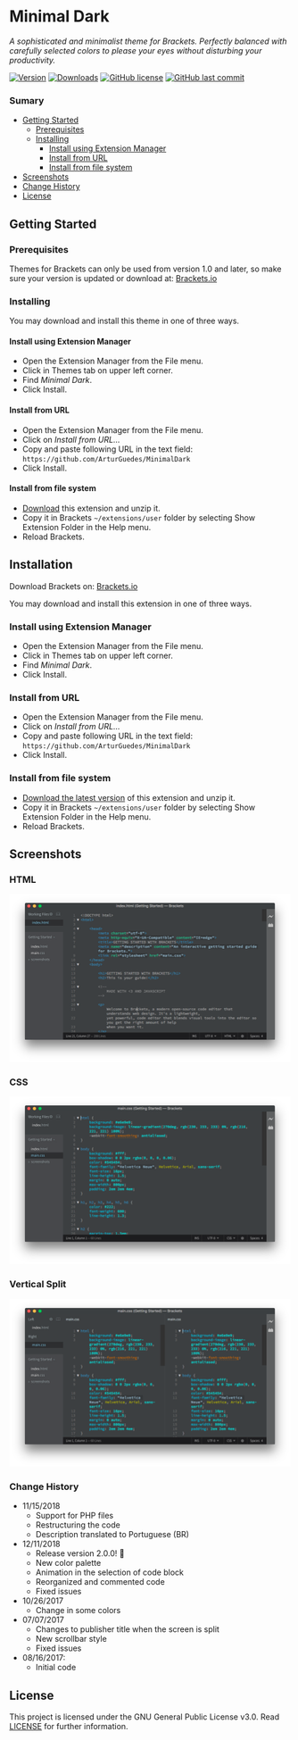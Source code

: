 # Minimal Dark
_A sophisticated and minimalist theme for Brackets. Perfectly balanced with carefully selected colors to please your eyes without disturbing your productivity._


[![Version](https://badges.ml/arturguedes.minimaldark/version.svg)](https://brackets-extension-badges.github.io#arturguedes.minimaldark)
[![Downloads](https://badges.ml/arturguedes.minimaldark/total.svg)](https://brackets-extension-badges.github.io#arturguedes.minimaldark)
[![GitHub license](https://img.shields.io/github/license/ArturGuedes/MinimalDark.svg)](https://github.com/ArturGuedes/MinimalDark/blob/master/LICENSE)
[![GitHub last commit](https://img.shields.io/github/last-commit/ArturGuedes/MinimalDark.svg)]()

### Sumary
- [Getting Started](#getting-started)
    - [Prerequisites](#prerequisites)
    - [Installing](#installing)
        - [Install using Extension Manager](#install-using-extension-manager)
        - [Install from URL](#install-from-url)
        - [Install from file system](#install-from-file-system)
- [Screenshots](#screenshots)
- [Change History](#change-history)
- [License](#license)


## Getting Started

### Prerequisites
Themes for Brackets can only be used from version 1.0 and later, so make sure your version is updated or download at: [Brackets.io](http://brackets.io/)

### Installing
You may download and install this theme in one of three ways. 

#### Install using Extension Manager
- Open the Extension Manager from the File menu.
- Click in Themes tab on upper left corner.
- Find *Minimal Dark*.
- Click Install.

#### Install from URL
- Open the Extension Manager from the File menu.
- Click on *Install from URL...*
- Copy and paste following URL in the text field: `https://github.com/ArturGuedes/MinimalDark`
- Click Install.

#### Install from file system
- [Download](https://github.com/ArturGuedes/MinimalDark/archive/master.zip) this extension and unzip it.
- Copy it in Brackets `~/extensions/user` folder by selecting Show Extension Folder in the Help menu.
- Reload Brackets.

## Installation

Download Brackets on: [Brackets.io](http://brackets.io/)

You may download and install this extension in one of three ways. 

### Install using Extension Manager
- Open the Extension Manager from the File menu.
- Click in Themes tab on upper left corner.
- Find *Minimal Dark*.
- Click Install.

### Install from URL
- Open the Extension Manager from the File menu.
- Click on *Install from URL...*
- Copy and paste following URL in the text field: `https://github.com/ArturGuedes/MinimalDark`
- Click Install.

### Install from file system
- [Download the latest version](https://github.com/ArturGuedes/MinimalDark/releases) of this extension and unzip it.
- Copy it in Brackets `~/extensions/user` folder by selecting Show Extension Folder in the Help menu.
- Reload Brackets.


## Screenshots

### HTML
![HTML Screenshot](screenshots/html.png)

### CSS
![CSS Screenshot](screenshots/css.png)

### Vertical Split
![Split Screenshot](screenshots/v-split.png)

### Change History
* 11/15/2018
    * Support for PHP files
    * Restructuring the code
    * Description translated to Portuguese (BR)
* 12/11/2018
    * Release version 2.0.0! :tada:
    * New color palette
    * Animation in the selection of code block
    * Reorganized and commented code
    * Fixed issues
* 10/26/2017
    * Change in some colors
* 07/07/2017
    * Changes to publisher title when the screen is split
    * New scrollbar style
    * Fixed issues
* 08/16/2017:
    * Initial code

## License

This project is licensed under the GNU General Public License v3.0. Read [LICENSE](LICENSE) for further information.


